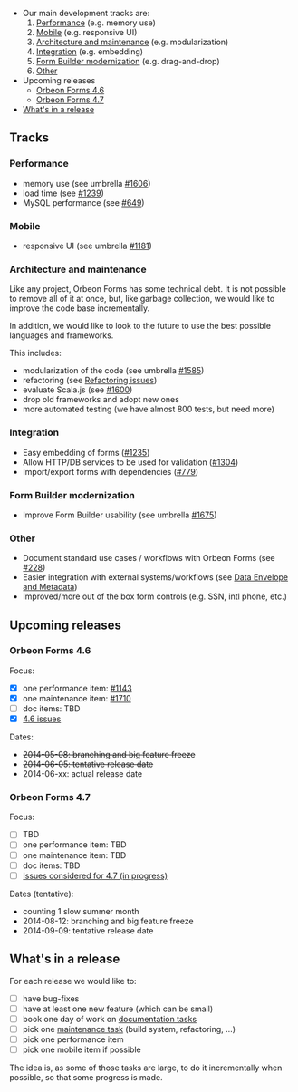 * Our main development tracks are:
    1. [Performance](#performance) (e.g. memory use)
    1. [Mobile](#mobile) (e.g. responsive UI)
    1. [Architecture and maintenance](#architecture-and-maintenance) (e.g. modularization)
    1. [Integration](#integration) (e.g. embedding)
    1. [Form Builder modernization](#form-builder-modernization) (e.g. drag-and-drop)
    1. [Other](#other)
* Upcoming releases
    * [Orbeon Forms 4.6](#orbeon-forms-46)
    * [Orbeon Forms 4.7](#orbeon-forms-47)
* [What's in a release](#whats-in-a-release)

## Tracks

### Performance

- memory use (see umbrella [#1606](https://github.com/orbeon/orbeon-forms/issues/1606))
- load time (see [#1239](https://github.com/orbeon/orbeon-forms/issues/1239))
- MySQL performance (see [#649](https://github.com/orbeon/orbeon-forms/issues/649))

### Mobile

- responsive UI (see umbrella [#1181](https://github.com/orbeon/orbeon-forms/issues/1181))

### Architecture and maintenance

Like any project, Orbeon Forms has some technical debt. It is not possible to remove all of it at once, but, like garbage collection, we would like to improve the code base incrementally.

In addition, we would like to look to the future to use the best possible languages and frameworks.

This includes:

- modularization of the code (see umbrella [#1585](https://github.com/orbeon/orbeon-forms/issues/1585))
- refactoring (see [Refactoring issues](https://github.com/orbeon/orbeon-forms/issues?direction=desc&labels=Refactoring&milestone=&page=1&sort=updated&state=open))
- evaluate Scala.js (see [#1600](https://github.com/orbeon/orbeon-forms/issues/1600))
- drop old frameworks and adopt new ones
- more automated testing (we have almost 800 tests, but need more)

### Integration

- Easy embedding of forms ([#1235](https://github.com/orbeon/orbeon-forms/issues/1235))
- Allow HTTP/DB services to be used for validation ([#1304](https://github.com/orbeon/orbeon-forms/issues/1304))
- Import/export forms with dependencies ([#779](https://github.com/orbeon/orbeon-forms/issues/779))

### Form Builder modernization

- Improve Form Builder usability (see umbrella [#1675](https://github.com/orbeon/orbeon-forms/issues/1675))

### Other

- Document standard use cases / workflows with Orbeon Forms (see [#228](https://github.com/orbeon/orbeon-forms/issues/228))
- Easier integration with external systems/workflows (see [Data Envelope and Metadata](https://sites.google.com/a/orbeon.com/forms/projects/form-runner-builder/form-runner-data-envelope))
- Improved/more out of the box form controls (e.g. SSN, intl phone, etc.)

## Upcoming releases

### Orbeon Forms 4.6

Focus:

- [x] one performance item: [#1143](https://github.com/orbeon/orbeon-forms/issues/1143)
- [x] one maintenance item: [#1710](https://github.com/orbeon/orbeon-forms/issues/1143)
- [ ] doc items: TBD
- [x] [4.6 issues](https://github.com/orbeon/orbeon-forms/issues?direction=desc&milestone=37&page=1&sort=updated&state=open)

Dates:

- ~~2014-05-08: branching and big feature freeze~~
- ~~2014-06-05: tentative release date~~
- 2014-06-xx: actual release date

### Orbeon Forms 4.7

Focus:

- [ ] TBD
- [ ] one performance item: TBD
- [ ] one maintenance item: TBD
- [ ] doc items: TBD
- [ ] [Issues considered for 4.7 (in progress)](https://github.com/orbeon/orbeon-forms/issues?direction=desc&milestone=38&page=1&sort=updated&state=open)

Dates (tentative):

- counting 1 slow summer month
- 2014-08-12: branching and big feature freeze
- 2014-09-09: tentative release date

## What's in a release

For each release we would like to:

- [ ] have bug-fixes
- [ ] have at least one new feature (which can be small)
- [ ] book one day of work on [documentation tasks](https://github.com/orbeon/orbeon-forms/issues?direction=desc&labels=Doc&milestone=&page=1&sort=updated&state=open)
- [ ] pick one [maintenance task](https://github.com/orbeon/orbeon-forms/issues?direction=desc&labels=Refactoring&milestone=&page=1&sort=updated&state=open) (build system, refactoring, …)
- [ ] pick one performance item
- [ ] pick one mobile item if possible

The idea is, as some of those tasks are large, to do it incrementally when possible, so that some progress is made.